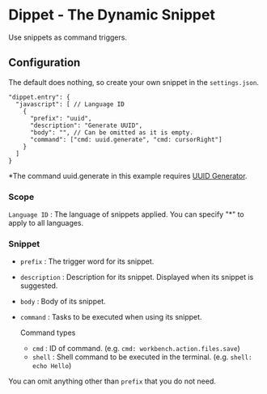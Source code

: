 # Dippet - The Dynamic Snippet

Use snippets as command triggers.

## Configuration

The default does nothing, so create your own snippet in the `settings.json`.

```jsonc
"dippet.entry": {
  "javascript": [ // Language ID
    {
      "prefix": "uuid",
      "description": "Generate UUID",
      "body": "", // Can be omitted as it is empty.
      "command": ["cmd: uuid.generate", "cmd: cursorRight"]
    }
  ]
}
```
*The command uuid.generate in this example requires [UUID Generator](https://marketplace.visualstudio.com/items?itemName=netcorext.uuid-generator).

### Scope

`Language ID` : The language of snippets applied. You can specify "*" to apply to all languages.

### Snippet

- `prefix` : The trigger word for its snippet.

- `description` : Description for its snippet. Displayed when its snippet is suggested.

- `body` : Body of its snippet.

- `command` : Tasks to be executed when using its snippet.

  Command types

  - `cmd` : ID of command. (e.g. `cmd: workbench.action.files.save`)
  - `shell` : Shell command to be executed in the terminal. (e.g. `shell: echo Hello`)

You can omit anything other than `prefix` that you do not need.



